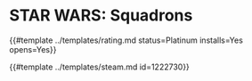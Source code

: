 # STAR WARS: Squadrons
<!-- script:Aliases [
    "STAR WARS Squadrons"
] -->

{{#template ../templates/rating.md status=Platinum installs=Yes opens=Yes}}

{{#template ../templates/steam.md id=1222730}}
